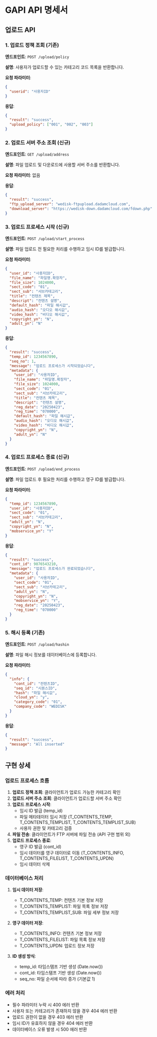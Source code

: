 # GAPI API 명세서

## 업로드 API

### 1. 업로드 정책 조회 (기존)

**엔드포인트**: `POST /upload/policy`

**설명**: 사용자가 업로드할 수 있는 카테고리 코드 목록을 반환합니다.

**요청 파라미터**:
```json
{
  "userid": "사용자ID"
}
```

**응답**:
```json
{
  "result": "success",
  "upload_policy": ["001", "002", "003"]
}
```

### 2. 업로드 서버 주소 조회 (신규)

**엔드포인트**: `GET /upload/address`

**설명**: 파일 업로드 및 다운로드에 사용할 서버 주소를 반환합니다.

**요청 파라미터**: 없음

**응답**:
```json
{
  "result": "success",
  "ftp_upload_server": "wedisk-ftpupload.dadamcloud.com",
  "download_server": "https://wedisk-down.dadamcloud.com/fdown.php"
}
```

### 3. 업로드 프로세스 시작 (신규)

**엔드포인트**: `POST /upload/start_process`

**설명**: 파일 업로드 전 필요한 처리를 수행하고 임시 ID를 발급합니다.

**요청 파라미터**:
```json
{
  "user_id": "사용자ID",
  "file_name": "파일명.확장자",
  "file_size": 1024000,
  "sect_code": "01",
  "sect_sub": "서브카테고리",
  "title": "컨텐츠 제목",
  "descript": "컨텐츠 설명",
  "default_hash": "파일 해시값",
  "audio_hash": "오디오 해시값",
  "video_hash": "비디오 해시값",
  "copyright_yn": "N",
  "adult_yn": "N"
}
```

**응답**:
```json
{
  "result": "success",
  "temp_id": 1234567890,
  "seq_no": 1,
  "message": "업로드 프로세스가 시작되었습니다",
  "metadata": {
    "user_id": "사용자ID",
    "file_name": "파일명.확장자",
    "file_size": 1024000,
    "sect_code": "01",
    "sect_sub": "서브카테고리",
    "title": "컨텐츠 제목",
    "descript": "컨텐츠 설명",
    "reg_date": "20250423",
    "reg_time": "070000",
    "default_hash": "파일 해시값",
    "audio_hash": "오디오 해시값",
    "video_hash": "비디오 해시값",
    "copyright_yn": "N",
    "adult_yn": "N"
  }
}
```

### 4. 업로드 프로세스 종료 (신규)

**엔드포인트**: `POST /upload/end_process`

**설명**: 파일 업로드 후 필요한 처리를 수행하고 영구 ID를 발급합니다.

**요청 파라미터**:
```json
{
  "temp_id": 1234567890,
  "user_id": "사용자ID",
  "sect_code": "01",
  "sect_sub": "서브카테고리",
  "adult_yn": "N",
  "copyright_yn": "N",
  "mobservice_yn": "Y"
}
```

**응답**:
```json
{
  "result": "success",
  "cont_id": 9876543210,
  "message": "업로드 프로세스가 완료되었습니다",
  "metadata": {
    "user_id": "사용자ID",
    "sect_code": "01",
    "sect_sub": "서브카테고리",
    "adult_yn": "N",
    "copyright_yn": "N",
    "mobservice_yn": "Y",
    "reg_date": "20250423",
    "reg_time": "070000"
  }
}
```

### 5. 해시 등록 (기존)

**엔드포인트**: `POST /upload/hashin`

**설명**: 파일 해시 정보를 데이터베이스에 등록합니다.

**요청 파라미터**:
```json
{
  "info": {
    "cont_id": "컨텐츠ID",
    "seq_id": "시퀀스ID",
    "hash": "파일 해시값",
    "cloud_yn": "y",
    "category_code": "01",
    "company_code": "WEDISK"
  }
}
```

**응답**:
```json
{
  "result": "success",
  "message": "All inserted"
}
```

## 구현 상세

### 업로드 프로세스 흐름

1. **업로드 정책 조회**: 클라이언트가 업로드 가능한 카테고리 확인
2. **업로드 서버 주소 조회**: 클라이언트가 업로드할 서버 주소 확인
3. **업로드 프로세스 시작**: 
   - 임시 ID 발급 (temp_id)
   - 파일 메타데이터 임시 저장 (T_CONTENTS_TEMP, T_CONTENTS_TEMPLIST, T_CONTENTS_TEMPLIST_SUB)
   - 사용자 권한 및 카테고리 검증
4. **파일 전송**: 클라이언트가 FTP 서버에 파일 전송 (API 구현 범위 외)
5. **업로드 프로세스 종료**:
   - 영구 ID 발급 (cont_id)
   - 임시 데이터를 영구 데이터로 이동 (T_CONTENTS_INFO, T_CONTENTS_FILELIST, T_CONTENTS_UPDN)
   - 임시 데이터 삭제

### 데이터베이스 처리

1. **임시 데이터 저장**:
   - T_CONTENTS_TEMP: 컨텐츠 기본 정보 저장
   - T_CONTENTS_TEMPLIST: 파일 목록 정보 저장
   - T_CONTENTS_TEMPLIST_SUB: 파일 세부 정보 저장

2. **영구 데이터 저장**:
   - T_CONTENTS_INFO: 컨텐츠 기본 정보 저장
   - T_CONTENTS_FILELIST: 파일 목록 정보 저장
   - T_CONTENTS_UPDN: 업로드 정보 저장

3. **ID 생성 방식**:
   - temp_id: 타임스탬프 기반 생성 (Date.now())
   - cont_id: 타임스탬프 기반 생성 (Date.now())
   - seq_no: 파일 순서에 따라 증가 (기본값 1)

### 에러 처리

- 필수 파라미터 누락 시 400 에러 반환
- 사용자 또는 카테고리가 존재하지 않을 경우 404 에러 반환
- 업로드 권한이 없을 경우 403 에러 반환
- 임시 ID가 유효하지 않을 경우 404 에러 반환
- 데이터베이스 오류 발생 시 500 에러 반환
